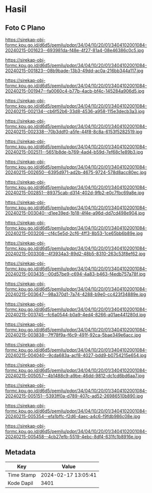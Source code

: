 # Hasil

## Foto C Plano

https://sirekap-obj-formc.kpu.go.id/d6d5/pemilu/pdpr/34/04/10/20/01/3404102001084-20240215-001623--693981da-f48e-4f27-81a4-08e46386c0c5.jpg

https://sirekap-obj-formc.kpu.go.id/d6d5/pemilu/pdpr/34/04/10/20/01/3404102001084-20240215-001823--08b9bade-13b3-49dd-ac0a-216bb344a117.jpg

https://sirekap-obj-formc.kpu.go.id/d6d5/pemilu/pdpr/34/04/10/20/01/3404102001084-20240215-001947--fa0060c4-b77b-4acb-bf4c-145284a906d5.jpg

https://sirekap-obj-formc.kpu.go.id/d6d5/pemilu/pdpr/34/04/10/20/01/3404102001084-20240215-002134--cb6f52b6-33d8-4536-a958-115e3decb3a3.jpg

https://sirekap-obj-formc.kpu.go.id/d6d5/pemilu/pdpr/34/04/10/20/01/3404102001084-20240215-002338--70b3ddf0-a5fe-44f8-8c8a-6153f5282519.jpg

https://sirekap-obj-formc.kpu.go.id/d6d5/pemilu/pdpr/34/04/10/20/01/3404102001084-20240215-002511--5651b8de-b769-4ad4-b59d-7ef68c1e89b3.jpg

https://sirekap-obj-formc.kpu.go.id/d6d5/pemilu/pdpr/34/04/10/20/01/3404102001084-20240215-002650--6395d971-ad2b-4675-9724-578d8acc80ec.jpg

https://sirekap-obj-formc.kpu.go.id/d6d5/pemilu/pdpr/34/04/10/20/01/3404102001084-20240215-002851--89375cab-d314-402d-9fb2-e0c7fbc69a8e.jpg

https://sirekap-obj-formc.kpu.go.id/d6d5/pemilu/pdpr/34/04/10/20/01/3404102001084-20240215-003040--d1ee39ed-1b18-4f4e-a96d-dd7cd498e904.jpg

https://sirekap-obj-formc.kpu.go.id/d6d5/pemilu/pdpr/34/04/10/20/01/3404102001084-20240215-003206--cf4c5e5d-2cf6-4ff3-8b53-1ce65bb6b89e.jpg

https://sirekap-obj-formc.kpu.go.id/d6d5/pemilu/pdpr/34/04/10/20/01/3404102001084-20240215-003308--4f3934a3-89d2-48b5-8310-263c53f8ef62.jpg

https://sirekap-obj-formc.kpu.go.id/d6d5/pemilu/pdpr/34/04/10/20/01/3404102001084-20240215-003435--00d57be9-c694-4a83-b463-f4edb757a78f.jpg

https://sirekap-obj-formc.kpu.go.id/d6d5/pemilu/pdpr/34/04/10/20/01/3404102001084-20240215-003647--98a370d1-7a74-4288-b9e0-cc423f34889e.jpg

https://sirekap-obj-formc.kpu.go.id/d6d5/pemilu/pdpr/34/04/10/20/01/3404102001084-20240215-003745--fc6a0544-b0a9-4ed4-8266-a01ae441280d.jpg

https://sirekap-obj-formc.kpu.go.id/d6d5/pemilu/pdpr/34/04/10/20/01/3404102001084-20240215-003838--7ff78f9a-f6c9-491f-92ca-5bae349e6acc.jpg

https://sirekap-obj-formc.kpu.go.id/d6d5/pemilu/pdpr/34/04/10/20/01/3404102001084-20240215-004040--9cda683a-acf8-4027-bdd9-b0754215e654.jpg

https://sirekap-obj-formc.kpu.go.id/d6d5/pemilu/pdpr/34/04/10/20/01/3404102001084-20240215-005057--4b1488c9-a9be-46dd-9812-dc1cd6bd6aa7.jpg

https://sirekap-obj-formc.kpu.go.id/d6d5/pemilu/pdpr/34/04/10/20/01/3404102001084-20240215-005151--5393ff0a-d789-407c-ad52-26986510b890.jpg

https://sirekap-obj-formc.kpu.go.id/d6d5/pemilu/pdpr/34/04/10/20/01/3404102001084-20240215-005354--efa1bffc-f2d6-4aec-a4c6-f9fdb986c08e.jpg

https://sirekap-obj-formc.kpu.go.id/d6d5/pemilu/pdpr/34/04/10/20/01/3404102001084-20240215-005458--4cb27efb-5519-4ebc-8df4-631fc1b8916e.jpg


## Metadata

| Key        | Value               |
| ---------- | ------------------- |
| Time Stamp | 2024-02-17 13:05:41 |
| Kode Dapil | 3401                |



